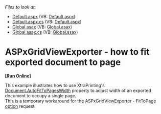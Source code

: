 <!-- default file list -->
*Files to look at*:

* [Default.aspx](./CS/WebApplication1/Default.aspx) (VB: [Default.aspx](./VB/WebApplication1/Default.aspx))
* [Default.aspx.cs](./CS/WebApplication1/Default.aspx.cs) (VB: [Default.aspx](./VB/WebApplication1/Default.aspx))
* [Global.asax](./CS/WebApplication1/Global.asax) (VB: [Global.asax](./VB/WebApplication1/Global.asax))
* [Global.asax.cs](./CS/WebApplication1/Global.asax.cs) (VB: [Global.asax](./VB/WebApplication1/Global.asax))
<!-- default file list end -->
# ASPxGridViewExporter - how to fit exported document to page
<!-- run online -->
**[[Run Online]](https://codecentral.devexpress.com/e3994/)**
<!-- run online end -->


<p>This example illustrates how to use XtraPrinting's <a href="http://documentation.devexpress.com/#CoreLibraries/DevExpressXtraPrintingDocument_AutoFitToPagesWidthtopic"><u>Document.AutoFitToPagesWidth</u></a> property to adjust width of an exported document to occupy a single page.<br />
This is a temporary workaround for the  <a href="https://www.devexpress.com/Support/Center/p/S130295">ASPxGridViewExporter - FitToPage option</a> request.</p>

<br/>


